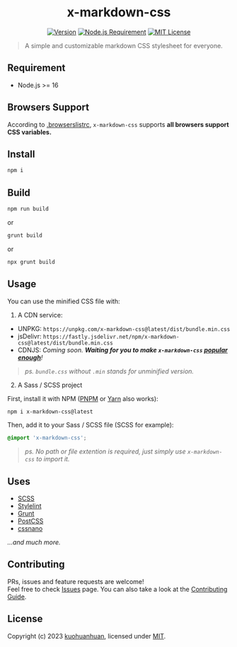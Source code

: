 <h1 align="center">x-markdown-css</h1>

<center>

[![Version](https://img.shields.io/npm/v/x-markdown-css.svg)](https://www.npmjs.com/package/x-markdown-css)
[![Node.js Requirement](https://img.shields.io/badge/node-%3E%3D16-blue.svg)](https://github.com/kuohuanhuan/x-markdown-css/blob/master/package.json)
[![MIT License](https://img.shields.io/github/license/kuohuanhuan/x-markdown-css)](https://github.com/kuohuanhuan/x-markdown-css/blob/master/LICENSE)

</center>

> A simple and customizable markdown CSS stylesheet for everyone.

## Requirement

- Node.js >= 16

## Browsers Support

According to [.browserslistrc](https://github.com/kuohuanhuan/x-markdown-css/blob/master/.browserslistrc), `x-markdown-css` supports **all browsers support CSS variables.**

## Install

```sh
npm i
```

## Build

```sh
npm run build
```

or

```sh
grunt build
```

or

```sh
npx grunt build
```

## Usage

You can use the minified CSS file with:

1. A CDN service:

- UNPKG: `https://unpkg.com/x-markdown-css@latest/dist/bundle.min.css`
- jsDelivr: `https://fastly.jsdelivr.net/npm/x-markdown-css@latest/dist/bundle.min.css`
- CDNJS: *Coming soon. **Waiting for you to make `x-markdown-css` [popular enough](https://github.com/cdnjs/packages/blob/master/CONTRIBUTING.md#policy-rules-and-guidelines)**!*

> *ps. `bundle.css` without `.min` stands for unminified version.*

2. A Sass / SCSS project

First, install it with NPM ([PNPM](https://pnpm.io) or [Yarn](https://yarnpkg.com) also works):

```sh
npm i x-markdown-css@latest
```

Then, add it to your Sass / SCSS file (SCSS for example):

```scss
@import 'x-markdown-css';
```

> *ps. No path or file extention is required, just simply use `x-markdown-css` to import it.*

## Uses

- [SCSS](https://sass-lang.com)
- [Stylelint](https://stylelint.io)
- [Grunt](https://gruntjs.com)
- [PostCSS](https://postcss.org)
- [cssnano](https://cssnano.co)

*...and much more.*

## Contributing

PRs, issues and feature requests are welcome!  
Feel free to check [Issues](https://github.com/kuohuanhuan/x-markdown-css/issues) page. You can also take a look at the [Contributing Guide](https://github.com/kuohuanhuan/x-markdown-css/blob/master/CONTRIBUTING.md).

## License

Copyright (c) 2023 [kuohuanhuan](https://github.com/kuohuanhuan), licensed under [MIT](https://github.com/kuohuanhuan/x-markdown-css/blob/master/LICENSE).

